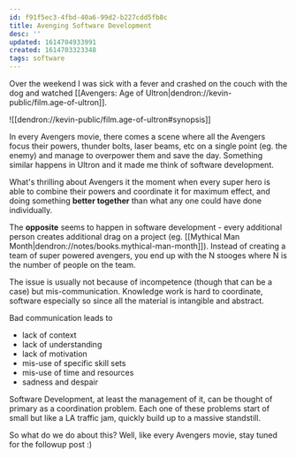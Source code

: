 ```yaml
---
id: f91f5ec3-4fbd-40a6-99d2-b227cdd5fb8c
title: Avenging Software Development
desc: ''
updated: 1614704933991
created: 1614703323348
tags: software
---
```


Over the weekend I was sick with a fever and crashed on the couch with the dog and watched [[Avengers: Age of Ultron|dendron://kevin-public/film.age-of-ultron]].

![[dendron://kevin-public/film.age-of-ultron#synopsis]]

In every Avengers movie, there comes a scene where all the Avengers focus their powers, thunder bolts, laser beams, etc on a single point (eg. the enemy) and manage to overpower them and save the day. Something similar happens in Ultron and it made me think of software development.

What's thrilling about Avengers it the moment when every super hero is able to combine their powers and coordinate it for maximum effect, and doing something **better together** than what any one could have done individually. 

The **opposite** seems to happen in software development - every additional person creates additional drag on a project (eg. [[Mythical Man Month|dendron://notes/books.mythical-man-month]]). Instead of creating a team of super powered avengers, you end up with the N stooges where N is the number of people on the team. 

The issue is usually not because of incompetence (though that can be a case) but mis-communication. Knowledge work is hard to coordinate, software especially so since all the material is intangible and abstract. 

Bad communication leads to 
- lack of context
- lack of understanding
- lack of motivation
- mis-use of specific skill sets
- mis-use of time and resources
- sadness and despair

Software Development, at least the management of it, can be thought of primary as a coordination problem. Each one of these problems start of small but like a LA traffic jam, quickly build up to a massive standstill.

So what do we do about this? Well, like every Avengers movie, stay tuned for the followup post :)

